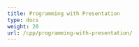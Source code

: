 ```yaml
---
title: Programming with Presentation
type: docs
weight: 20
url: /cpp/programming-with-presentation/
---
```



